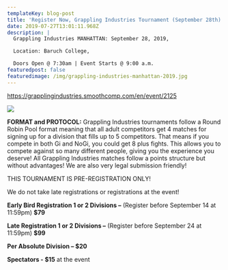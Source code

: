 ```yaml
---
templateKey: blog-post
title: 'Register Now, Grappling Industries Tournament (September 28th) '
date: 2019-07-27T13:01:11.968Z
description: |
  Grappling Industries MANHATTAN: September 28, 2019,

  Location: Baruch College,

  Doors Open @ 7:30am | Event Starts @ 9:00 a.m. 
featuredpost: false
featuredimage: /img/grappling-industries-manhattan-2019.jpg
---
```

<https://grapplingindustries.smoothcomp.com/en/event/2125>

![](/img/grapp.png)

**FORMAT and PROTOCOL:** Grappling Industries tournaments follow a Round Robin Pool format meaning that all adult competitors get 4 matches for signing up for a division that fills up to 5 competitors. That means if you compete in both Gi and NoGi, you could get 8 plus fights. This allows you to compete against so many different people, giving you the experience you deserve! All Grappling Industries matches follow a points structure but without advantages! We are also very legal submission friendly!

THIS TOURNAMENT IS PRE-REGISTRATION ONLY!

We do not take late registrations or registrations at the event!

**Early Bird Registration 1 or 2 Divisions –** (Register before September 14 at 11:59pm) **$79**

**Late Registration 1 or 2 Divisions –** (Register before September 24 at 11:59pm) **$99**

**Per Absolute Division – $20**

**Spectators - $15** at the event
